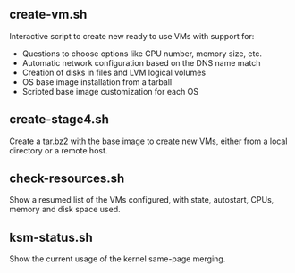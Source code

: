 ## create-vm.sh

Interactive script to create new ready to use VMs with support for:
  * Questions to choose options like CPU number, memory size, etc.
  * Automatic network configuration based on the DNS name match
  * Creation of disks in files and LVM logical volumes
  * OS base image installation from a tarball
  * Scripted base image customization for each OS

## create-stage4.sh

Create a tar.bz2 with the base image to create new VMs, either from a local directory or a remote host.

## check-resources.sh

Show a resumed list of the VMs configured, with state, autostart, CPUs, memory and disk space used.

## ksm-status.sh

Show the current usage of the kernel same-page merging.
